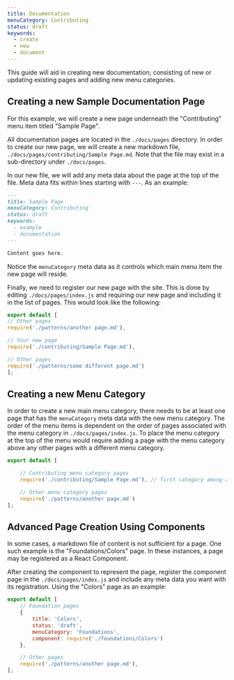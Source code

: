 ```yaml
---
title: Documentation
menuCategory: Contributing
status: draft
keywords:
  - create
  - new
  - document
---
```


This guide will aid in creating new documentation; consisting of new or updating existing pages and adding new menu categories.

## Creating a new Sample Documentation Page

For this example, we will create a new page underneath the "Contributing" menu item titled "Sample Page".

All documentation pages are located in the `./docs/pages` directory. In order to create our new page, we will create a new markdown file, `./docs/pages/contributing/Sample Page.md`. Note that the file may exist in a sub-directory under `./docs/pages`.

In our new file, we will add any meta data about the page at the top of the file. Meta data fits within lines starting with `---`. As an example:

```md
---
title: Sample Page
menuCategory: Contributing
status: draft
keywords:
  - example
  - documentation
---

Content goes here.
```

Notice the `menuCategory` meta data as it controls which main menu item the new page will reside.

Finally, we need to register our new page with the site. This is done by editing `./docs/pages/index.js` and requiring our new page and including it in the list of pages. This would look like the following:

```js
export default [
// Other pages
require('./patterns/another page.md'),

// Your new page
require('./contributing/Sample Page.md'),

// Other pages
require('./patterns/some different page.md')
];
```

## Creating a new Menu Category

In order to create a new main menu category, there needs to be at least one page that has the `menuCategory` meta data with the new menu category. The order of the menu items is dependent on the order of pages associated with the menu category in `./docs/pages/index.js`. To place the menu category at the top of the menu would require adding a page with the menu category above any other pages with a different menu category.

```js
export default [

    // Contributing menu category pages
    require('./contributing/Sample Page.md'), // first category among all pages

    // Other menu category pages
    require('./patterns/another page.md')  
];
```

## Advanced Page Creation Using Components

In some cases, a markdown file of content is not sufficient for a page. One such example is the "Foundations/Colors" page. In these instances, a page may be registered as a React Component.

After creating the component to represent the page, register the component page in the `./docs/pages/index.js` and include any meta data you want with its registration. Using the "Colors" page as an example:

```js
export default [
    // Foundation pages
    {
        title: 'Colors',
        status: 'draft',
        menuCategory: 'Foundations',
        component: require('./foundations/Colors')
    },

    // Other pages
    require('./patterns/another page.md'),
];
```
